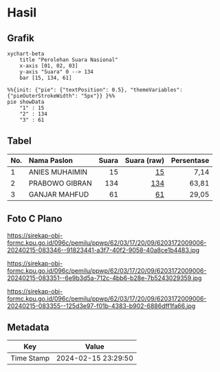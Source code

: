 # Hasil

## Grafik

```mermaid
xychart-beta
    title "Perolehan Suara Nasional"
    x-axis [01, 02, 03]
    y-axis "Suara" 0 --> 134
    bar [15, 134, 61]
```

```mermaid
%%{init: {"pie": {"textPosition": 0.5}, "themeVariables": {"pieOuterStrokeWidth": "5px"}} }%%
pie showData
    "1" : 15
    "2" : 134
    "3" : 61
```

## Tabel

| No. | Nama Paslon    | Suara | Suara (raw) | Persentase |
|:--- |:-------------- | -----:| -----------:| ----------:|
| 1   | ANIES MUHAIMIN | 15    | [15][p-1]   | 7,14       |
| 2   | PRABOWO GIBRAN | 134   | [134][p-2]  | 63,81      |
| 3   | GANJAR MAHFUD  | 61    | [61][p-3]   | 29,05      |


[p-1]: https://github.com/gigit-pemilu/pemilu-2024/blob/main/pilpres/hitung-suara/sub/62-kalimantan-tengah/sub/03-kapuas/sub/17-bataguh/sub/2009-terusan-mulya/sub/006-tps/sub/paslon-1.txt
[p-2]: https://github.com/gigit-pemilu/pemilu-2024/blob/main/pilpres/hitung-suara/sub/62-kalimantan-tengah/sub/03-kapuas/sub/17-bataguh/sub/2009-terusan-mulya/sub/006-tps/sub/paslon-2.txt
[p-3]: https://github.com/gigit-pemilu/pemilu-2024/blob/main/pilpres/hitung-suara/sub/62-kalimantan-tengah/sub/03-kapuas/sub/17-bataguh/sub/2009-terusan-mulya/sub/006-tps/sub/paslon-3.txt

## Foto C Plano

https://sirekap-obj-formc.kpu.go.id/096c/pemilu/ppwp/62/03/17/20/09/6203172009006-20240215-083346--91823441-a3f7-40f2-9058-40a8ce1b4483.jpg

https://sirekap-obj-formc.kpu.go.id/096c/pemilu/ppwp/62/03/17/20/09/6203172009006-20240215-083351--6e9b3d5a-712c-4bb6-b28e-7b5243029359.jpg

https://sirekap-obj-formc.kpu.go.id/096c/pemilu/ppwp/62/03/17/20/09/6203172009006-20240215-083355--125d3e97-f01b-4383-b902-6886dff1fa66.jpg


## Metadata

| Key        | Value               |
| ---------- | ------------------- |
| Time Stamp | 2024-02-15 23:29:50 |



